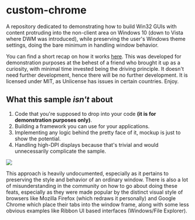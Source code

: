 # custom-chrome

A repository dedicated to demonstrating how to build Win32 GUIs with content protruding into the non-client area on Windows 10 (down to Vista where DWM was introduced), while preserving the user's Windows theme settings, doing the bare minimum in handling window behavior.

You can find a short recap on how it works [here](https://github.com/oberth/custom-chrome/wiki). This was developed for demonstration purposes at the behest of a friend who brought it up as a curiosity, with minimal time invested being the driving principle. It doesn't need further development, hence there will be no further development. It is licensed under MIT, as Unlicense has issues in certain countries. Enjoy.

## What this sample *isn't* about

1. Code that you're supposed to drop into your code **(it is for demonstration purposes only)**.
2. Building a framework you can use for your applications.
3. Implementing any logic behind the pretty face of it, mockup is just to show the potential.
4. Handling high-DPI displays because that's trivial and would unnecessarily complicate the sample.

![](http://i.imgur.com/DEdwte2.jpg)

This approach is heavily undocumented, especially as it pertains to preserving the style and behavior of an ordinary window. There is also a lot of misunderstanding in the community on how to go about doing these feats, especially as they were made popular by the distinct visual style of browsers like Mozilla Firefox (which redraws it personally) and Google Chrome which place their tabs into the window frame, along with some less obvious examples like Ribbon UI based interfaces (Windows/File Explorer).
